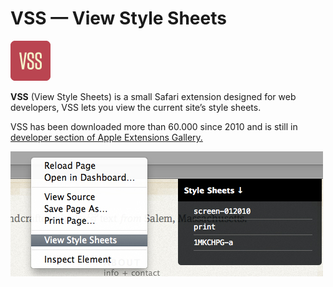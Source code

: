 # VSS &mdash; View Style Sheets

![image](VSS.safariextension/Icon-64.png)

**VSS** (View Style Sheets) is a small Safari extension designed for web developers, VSS lets you view the current site’s style sheets.

VSS has been downloaded more than 60.000 since 2010 and is still in [developer section of Apple Extensions Gallery.](http://extensions.apple.com/?category=developer)

![image](vss.jpg)